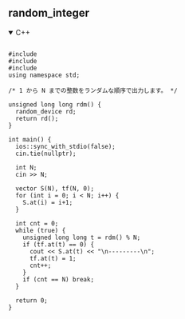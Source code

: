 ## random_integer

<details open>
<summary>C++</summary>

<pre><code>
#include <iostream>
#include <vector>
#include <random>
using namespace std;

/* 1 から N までの整数をランダムな順序で出力します。 */

unsigned long long rdm() {
  random_device rd;
  return rd();
}

int main() {
  ios::sync_with_stdio(false);
  cin.tie(nullptr);

  int N;
  cin >> N;

  vector<int> S(N), tf(N, 0);
  for (int i = 0; i < N; i++) {
    S.at(i) = i+1;
  }

  int cnt = 0;
  while (true) {
    unsigned long long t = rdm() % N;
    if (tf.at(t) == 0) {
      cout << S.at(t) << "\n---------\n";
      tf.at(t) = 1;
      cnt++;
    }
    if (cnt == N) break;
  }

  return 0;
}
</code></pre>
</details>

